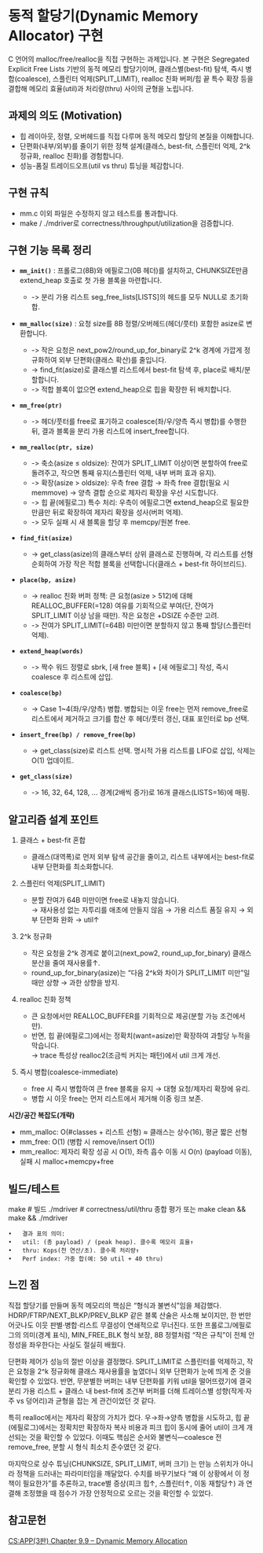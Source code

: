 
# 동적 할당기(Dynamic Memory Allocator) 구현

C 언어의 malloc/free/realloc을 직접 구현하는 과제입니다.
본 구현은 Segregated Explicit Free Lists 기반의 동적 메모리 할당기이며, 클래스별(best-fit) 탐색, 즉시 병합(coalesce), 스플린터 억제(SPLIT_LIMIT), realloc 친화 버퍼/힙 끝 특수 확장 등을 결합해 메모리 효율(util)과 처리량(thru) 사이의 균형을 노립니다.


## 과제의 의도 (Motivation)

- 힙 레이아웃, 정렬, 오버헤드를 직접 다루며 동적 메모리 할당의 본질을 이해합니다.
- 단편화(내부/외부)를 줄이기 위한 정책 설계(클래스, best-fit, 스플린터 억제, 2^k 정규화, realloc 친화)를 경험합니다.
- 성능-품질 트레이드오프(util vs thru) 튜닝을 체감합니다.


## 구현 규칙

- mm.c 이외 파일은 수정하지 않고 테스트를 통과합니다.
- make / ./mdriver로 correctness/throughput/utilization을 검증합니다.

## 구현 기능 목록 정리

- **`mm_init()`** : 프롤로그(8B)와 에필로그(0B 헤더)를 설치하고, CHUNKSIZE만큼 extend_heap 호출로 첫 가용 블록을 마련합니다.
   - -> 분리 가용 리스트 seg_free_lists[LISTS]의 헤드를 모두 NULL로 초기화합.

- **`mm_malloc(size)`** : 요청 size를 8B 정렬/오버헤드(헤더/풋터) 포함한 asize로 변환합니다.
   - -> 작은 요청은 next_pow2/round_up_for_binary로 2^k 경계에 가깝게 정규화하여 외부 단편화(클래스 확산)를 줄입니다.
   - -> find_fit(asize)로 클래스별 리스트에서 best-fit 탐색 후, place로 배치/분할합니다.
   - -> 적합 블록이 없으면 extend_heap으로 힙을 확장한 뒤 배치합니다.
   
- **`mm_free(ptr)`**
  - -> 헤더/풋터를 free로 표기하고 coalesce(좌/우/양측 즉시 병합)를 수행한 뒤, 결과 블록을 분리 가용 리스트에 insert_free합니다.
- **`mm_realloc(ptr, size)`**
  - -> 축소(asize ≤ oldsize): 잔여가 SPLIT_LIMIT 이상이면 분할하여 free로 돌려주고, 작으면 통째 유지(스플린터 억제, 내부 버퍼 효과 유지).
  - -> 확장(asize > oldsize): 우측 free 결합 → 좌측 free 결합(필요 시 memmove) → 양측 결합 순으로 제자리 확장을 우선 시도합니다.
  - -> 힙 끝(에필로그) 특수 처리: 우측이 에필로그면 extend_heap으로 필요한 만큼만 뒤로 확장하여 제자리 확장을 성사(버퍼 억제).
  - -> 모두 실패 시 새 블록을 할당 후 memcpy/원본 free.
  
- **`find_fit(asize)`**
  - -> get_class(asize)의 클래스부터 상위 클래스로 진행하며, 각 리스트를 선형 순회하여 가장 작은 적합 블록을 선택합니다(클래스 + best-fit 하이브리드).
  
- **`place(bp, asize)`**
  - -> realloc 친화 버퍼 정책: 큰 요청(asize > 512)에 대해 REALLOC_BUFFER(=128) 여유를 기회적으로 부여(단, 잔여가 SPLIT_LIMIT 이상 남을 때만). 작은 요청은 +DSIZE 수준만 고려.
  - -> 잔여가 SPLIT_LIMIT(=64B) 미만이면 분할하지 않고 통째 할당(스플린터 억제).
- **`extend_heap(words)`**
  - -> 짝수 워드 정렬로 sbrk, [새 free 블록] + [새 에필로그] 작성, 즉시 coalesce 후 리스트에 삽입.
- **`coalesce(bp)`**
  - -> Case 1~4(좌/우/양측) 병합. 병합되는 이웃 free는 먼저 remove_free로 리스트에서 제거하고 크기를 합산 후 헤더/풋터 갱신, 대표 포인터로 bp 선택.
- **`insert_free(bp) / remove_free(bp)`**
  - -> get_class(size)로 리스트 선택. 명시적 가용 리스트를 LIFO로 삽입, 삭제는 O(1) 업데이트.
- **`get_class(size)`**
  - -> 16, 32, 64, 128, … 경계(2배씩 증가)로 16개 클래스(LISTS=16)에 매핑.



## 알고리즘 설계 포인트

1) 클래스 + best-fit 혼합
   - 클래스(대역폭)로 먼저 외부 탐색 공간을 줄이고, 리스트 내부에서는 best-fit로 내부 단편화를 최소화합니다.

2) 스플린터 억제(SPLIT_LIMIT)
   - 분할 잔여가 64B 미만이면 free로 내놓지 않습니다. <br>
→ 재사용성 없는 자투리를 애초에 만들지 않음 → 가용 리스트 품질 유지 → 외부 단편화 완화 → util↑

3) 2^k 정규화
   - 작은 요청을 2^k 경계로 붙이고(next_pow2, round_up_for_binary) 클래스 분산을 줄여 재사용률↑.
   - round_up_for_binary(asize)는 “다음 2^k와 차이가 SPLIT_LIMIT 미만”일 때만 상향 → 과한 상향을 방지.

4) realloc 친화 정책
   - 큰 요청에서만 REALLOC_BUFFER를 기회적으로 제공(분할 가능 조건에서만).
   - 반면, 힙 끝(에필로그)에서는 정확치(want=asize)만 확장하여 과할당 누적을 막습니다.<br>
→ trace 특성상 realloc2(조금씩 커지는 패턴)에서 util 크게 개선.

5) 즉시 병합(coalesce-immediate)
   - free 시 즉시 병합하여 큰 free 블록을 유지 → 대형 요청/제자리 확장에 유리.
   - 병합 시 이웃 free는 먼저 리스트에서 제거해 이중 링크 보존.

**시간/공간 복잡도(개략)**
- mm_malloc: O(#classes + 리스트 선형) ≈ 클래스는 상수(16), 평균 짧은 선형
- mm_free: O(1) (병합 시 remove/insert O(1))
- mm_realloc: 제자리 확장 성공 시 O(1), 좌측 흡수 이동 시 O(n) (payload 이동), 실패 시 malloc+memcpy+free

## 빌드/테스트

make           # 빌드
./mdriver      # correctness/util/thru 종합 평가
또는
make clean && make && ./mdriver

	•	결과 표의 의미:
	•	util: (총 payload) / (peak heap). 클수록 메모리 효율↑
	•	thru: Kops(천 연산/초). 클수록 처리량↑
	•	Perf index: 가중 합(예: 50 util + 40 thru)



## 느낀 점

직접 할당기를 만들며 동적 메모리의 핵심은 “형식과 불변식”임을 체감했다. HDRP/FTRP/NEXT_BLKP/PREV_BLKP 같은 블록 산술은 사소해 보이지만, 한 번만 어긋나도 이웃 판별·병합·리스트 무결성이 연쇄적으로 무너진다. 또한 프롤로그/에필로그의 의미(경계 표식), MIN_FREE_BLK 형식 보장, 8B 정렬처럼 “작은 규칙”이 전체 안정성을 좌우한다는 사실도 절실히 배웠다.

단편화 제어가 성능의 절반 이상을 결정했다. SPLIT_LIMIT로 스플린터를 억제하고, 작은 요청을 2^k 정규화해 클래스 재사용률을 높였더니 외부 단편화가 눈에 띄게 준 것을 확인할 수 있었다. 반면, 무분별한 버퍼는 내부 단편화를 키워 util을 떨어뜨렸기에 결국 분리 가용 리스트 + 클래스 내 best-fit에 조건부 버퍼를 더해 트레이스별 성향(작게·자주 vs 덩어리)과 균형을 잡는 게 관건이었던 것 같다.

특히 realloc에서는 제자리 확장의 가치가 컸다. 우→좌→양측 병합을 시도하고, 힙 끝(에필로그)에서는 정확치만 확장하자 복사 비용과 피크 힙이 동시에 줄어 util이 크게 개선되는 것을 확인할 수 있었다. 이때도 핵심은 순서와 불변식—coalesce 전 remove_free, 분할 시 형식 최소치 준수였던 것 같다.

마지막으로 상수 튜닝(CHUNKSIZE, SPLIT_LIMIT, 버퍼 크기) 는 만능 스위치가 아니라 정책을 드러내는 파라미터임을 깨달았다. 수치를 바꾸기보다 “왜 이 상황에서 이 정책이 필요한가”를 추론하고, trace별 증상(피크 힙↑, 스플린터↑, 이동 재할당↑) 과 연결해 조정했을 때 점수가 가장 안정적으로 오르는 것을 확인할 수 있었다.

## 참고문헌
[CS:APP(3판) Chapter 9.9 – Dynamic Memory Allocation](https://product.kyobobook.co.kr/detail/S000001868716)



